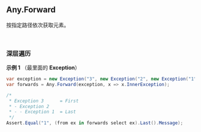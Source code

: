## Any.Forward

按指定路径依次获取元素。

<br/>

### 深层遍历

**示例 1** （最里面的 **Exception**）

```csharp
var exception = new Exception("3", new Exception("2", new Exception("1")));
var forwards = Any.Forward(exception, x => x.InnerException);

/*
 * Exception 3      = First
 * - Exception 2
 * - - Exception 1  = Last
 */
Assert.Equal("1", (from ex in forwards select ex).Last().Message);
```

<br/>

